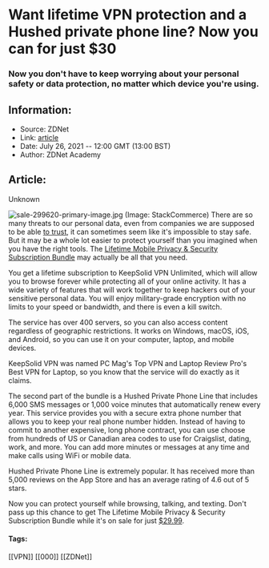 # Want lifetime VPN protection and a Hushed private phone line? Now you can for just $30
### Now you don't have to keep worrying about your personal safety or data protection, no matter which device you're using.

## Information:
+ Source: ZDNet
+ Link: [article](https://www.zdnet.com/article/want-lifetime-vpn-protection-and-a-hushed-private-phone-line-now-you-can-for-just-30/)
+ Date: July 26, 2021 -- 12:00 GMT (13:00 BST)
+ Author: ZDNet Academy


## Article:
Unknown

![sale-299620-primary-image.jpg](https://www.zdnet.com/a/hub/i/2021/07/21/9c8a2e6b-ad33-44c3-9c6e-7b5403218a2a/sale-299620-primary-image.jpg)
 (Image: StackCommerce)
 There are so many threats to our personal data, even from companies we are supposed to be able [to trust](https://www.zdnet.com/video/the-privacy-paradox-how-can-businesses-use-personal-data-while-also-protecting-user-privacy/), it can sometimes seem like it's impossible to stay safe. But it may be a whole lot easier to protect yourself than you imagined when you have the right tools. The [Lifetime Mobile Privacy & Security Subscription Bundle](https://academy.zdnet.com/sales/the-lifetime-mobile-privacy-security-subscription-bundle-hushed?utm_source=zdnet.com&utm_medium=referral&utm_campaign=the-lifetime-mobile-privacy-security-subscription-bundle-hushed&utm_term=scsf-488501&utm_content=a0x1P000004f0FCQAY&scsonar=1) may actually be all that you need.


You get a lifetime subscription to KeepSolid VPN Unlimited, which will allow you to browse forever while protecting all of your online activity. It has a wide variety of features that will work together to keep hackers out of your sensitive personal data. You will enjoy military-grade encryption with no limits to your speed or bandwidth, and there is even a kill switch.

The service has over 400 servers, so you can also access content regardless of geographic restrictions. It works on Windows, macOS, iOS, and Android, so you can use it on your computer, laptop, and mobile devices.

KeepSolid VPN was named PC Mag's Top VPN and Laptop Review Pro's Best VPN for Laptop, so you know that the service will do exactly as it claims.

The second part of the bundle is a Hushed Private Phone Line that includes 6,000 SMS messages or 1,000 voice minutes that automatically renew every year. This service provides you with a secure extra phone number that allows you to keep your real phone number hidden. Instead of having to commit to another expensive, long phone contract, you can use choose from hundreds of US or Canadian area codes to use for Craigslist, dating, work, and more. You can add more minutes or messages at any time and make calls using WiFi or mobile data.

Hushed Private Phone Line is extremely popular. It has received more than 5,000 reviews on the App Store and has an average rating of 4.6 out of 5 stars.

Now you can protect yourself while browsing, talking, and texting. Don't pass up this chance to get The Lifetime Mobile Privacy & Security Subscription Bundle while it's on sale for just [$29.99](https://academy.zdnet.com/sales/the-lifetime-mobile-privacy-security-subscription-bundle-hushed?utm_source=zdnet.com&utm_medium=referral&utm_campaign=the-lifetime-mobile-privacy-security-subscription-bundle-hushed&utm_term=scsf-488501&utm_content=a0x1P000004f0FCQAY&scsonar=1).





#### Tags:
[[VPN]] [[000]] [[ZDNet]]

